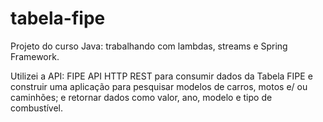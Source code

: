 # tabela-fipe
Projeto do curso Java: trabalhando com lambdas, streams e Spring Framework.

Utilizei a API: FIPE API HTTP REST para consumir dados da Tabela FIPE e construir uma aplicação para pesquisar modelos de carros, motos e/ ou caminhões; e retornar dados como valor, ano, modelo e tipo de combustível. 
